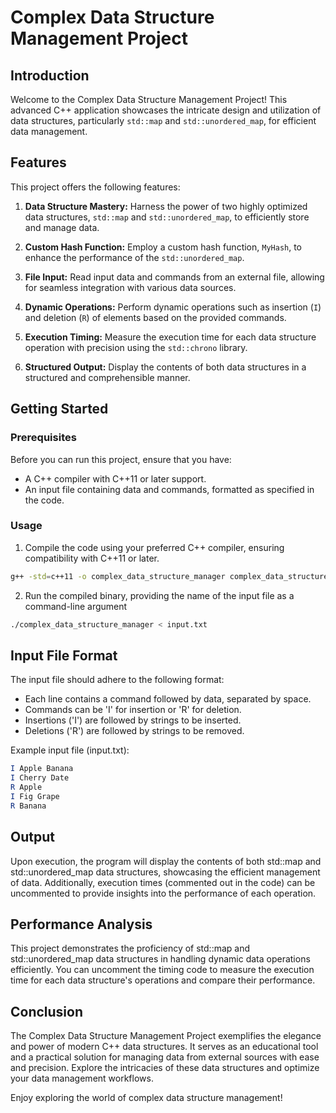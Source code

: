 # Complex Data Structure Management Project

## Introduction

Welcome to the Complex Data Structure Management Project! This advanced C++ application showcases the intricate design and utilization of data structures, particularly `std::map` and `std::unordered_map`, for efficient data management.

## Features

This project offers the following features:

1. **Data Structure Mastery:** Harness the power of two highly optimized data structures, `std::map` and `std::unordered_map`, to efficiently store and manage data.

2. **Custom Hash Function:** Employ a custom hash function, `MyHash`, to enhance the performance of the `std::unordered_map`.

3. **File Input:** Read input data and commands from an external file, allowing for seamless integration with various data sources.

4. **Dynamic Operations:** Perform dynamic operations such as insertion (`I`) and deletion (`R`) of elements based on the provided commands.

5. **Execution Timing:** Measure the execution time for each data structure operation with precision using the `std::chrono` library.

6. **Structured Output:** Display the contents of both data structures in a structured and comprehensible manner.

## Getting Started

### Prerequisites

Before you can run this project, ensure that you have:

- A C++ compiler with C++11 or later support.
- An input file containing data and commands, formatted as specified in the code.

### Usage

1. Compile the code using your preferred C++ compiler, ensuring compatibility with C++11 or later.

```bash
g++ -std=c++11 -o complex_data_structure_manager complex_data_structure_manager.cpp
```

2. Run the compiled binary, providing the name of the input file as a command-line argument

```bash
./complex_data_structure_manager < input.txt
```

## Input File Format

The input file should adhere to the following format:

- Each line contains a command followed by data, separated by space.
- Commands can be 'I' for insertion or 'R' for deletion.
- Insertions ('I') are followed by strings to be inserted.
- Deletions ('R') are followed by strings to be removed.


Example input file (input.txt):

```mathematica 
I Apple Banana
I Cherry Date
R Apple
I Fig Grape
R Banana
```

## Output
Upon execution, the program will display the contents of both std::map and std::unordered_map data structures, showcasing the efficient management of data. Additionally, execution times (commented out in the code) can be uncommented to provide insights into the performance of each operation.

## Performance Analysis
This project demonstrates the proficiency of std::map and std::unordered_map data structures in handling dynamic data operations efficiently. You can uncomment the timing code to measure the execution time for each data structure's operations and compare their performance.

## Conclusion
The Complex Data Structure Management Project exemplifies the elegance and power of modern C++ data structures. It serves as an educational tool and a practical solution for managing data from external sources with ease and precision. Explore the intricacies of these data structures and optimize your data management workflows.

Enjoy exploring the world of complex data structure management!
